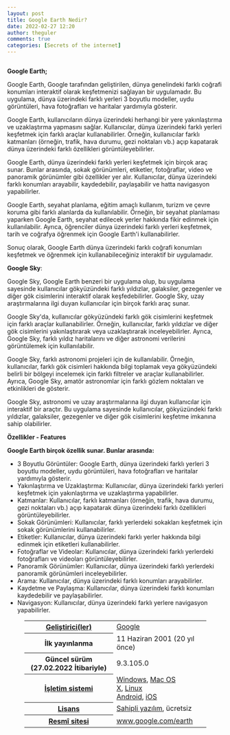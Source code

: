 ```yaml
---
layout: post
title: Google Earth Nedir?
date: 2022-02-27 12:20
author: theguler
comments: true
categories: [Secrets of the internet]
---
```

<!-- wp:image {"id":2138,"sizeSlug":"large","linkDestination":"none"} -->
<figure class="wp-block-image size-large"><img src="https://farukguler.com/assets/post_images/errr.png?w=1024" alt="" class="wp-image-2138" /></figure>
<!-- /wp:image -->

<!-- wp:paragraph -->
<p><strong>Google Earth;</strong></p>
<!-- /wp:paragraph -->

<!-- wp:paragraph -->
<p>Google Earth, Google tarafından geliştirilen, dünya genelindeki farklı coğrafi konumları interaktif olarak keşfetmenizi sağlayan bir uygulamadır. Bu uygulama, dünya üzerindeki farklı yerleri 3 boyutlu modeller, uydu görüntüleri, hava fotoğrafları ve haritalar yardımıyla gösterir.</p>
<!-- /wp:paragraph -->

<!-- wp:paragraph -->
<p>Google Earth, kullanıcıların dünya üzerindeki herhangi bir yere yakınlaştırma ve uzaklaştırma yapmasını sağlar. Kullanıcılar, dünya üzerindeki farklı yerleri keşfetmek için farklı araçlar kullanabilirler. Örneğin, kullanıcılar farklı katmanları (örneğin, trafik, hava durumu, gezi noktaları vb.) açıp kapatarak dünya üzerindeki farklı özellikleri görüntüleyebilirler.</p>
<!-- /wp:paragraph -->

<!-- wp:paragraph -->
<p>Google Earth, dünya üzerindeki farklı yerleri keşfetmek için birçok araç sunar. Bunlar arasında, sokak görünümleri, etiketler, fotoğraflar, video ve panoramik görünümler gibi özellikler yer alır. Kullanıcılar, dünya üzerindeki farklı konumları arayabilir, kaydedebilir, paylaşabilir ve hatta navigasyon yapabilirler.</p>
<!-- /wp:paragraph -->

<!-- wp:paragraph -->
<p>Google Earth, seyahat planlama, eğitim amaçlı kullanım, turizm ve çevre koruma gibi farklı alanlarda da kullanılabilir. Örneğin, bir seyahat planlaması yaparken Google Earth, seyahat edilecek yerler hakkında fikir edinmek için kullanılabilir. Ayrıca, öğrenciler dünya üzerindeki farklı yerleri keşfetmek, tarih ve coğrafya öğrenmek için Google Earth'i kullanabilirler.</p>
<!-- /wp:paragraph -->

<!-- wp:paragraph -->
<p>Sonuç olarak, Google Earth dünya üzerindeki farklı coğrafi konumları keşfetmek ve öğrenmek için kullanabileceğiniz interaktif bir uygulamadır.</p>
<!-- /wp:paragraph -->

<!-- wp:paragraph -->
<p><strong>Google Sky</strong>:</p>
<!-- /wp:paragraph -->

<!-- wp:paragraph -->
<p>Google Sky, Google Earth benzeri bir uygulama olup, bu uygulama sayesinde kullanıcılar gökyüzündeki farklı yıldızlar, galaksiler, gezegenler ve diğer gök cisimlerini interaktif olarak keşfedebilirler. Google Sky, uzay araştırmalarına ilgi duyan kullanıcılar için birçok farklı araç sunar.</p>
<!-- /wp:paragraph -->

<!-- wp:paragraph -->
<p>Google Sky'da, kullanıcılar gökyüzündeki farklı gök cisimlerini keşfetmek için farklı araçlar kullanabilirler. Örneğin, kullanıcılar, farklı yıldızlar ve diğer gök cisimlerini yakınlaştırarak veya uzaklaştırarak inceleyebilirler. Ayrıca, Google Sky, farklı yıldız haritalarını ve diğer astronomi verilerini görüntülemek için kullanılabilir.</p>
<!-- /wp:paragraph -->

<!-- wp:paragraph -->
<p>Google Sky, farklı astronomi projeleri için de kullanılabilir. Örneğin, kullanıcılar, farklı gök cisimleri hakkında bilgi toplamak veya gökyüzündeki belirli bir bölgeyi incelemek için farklı filtreler ve araçlar kullanabilirler. Ayrıca, Google Sky, amatör astronomlar için farklı gözlem noktaları ve etkinlikleri de gösterir.</p>
<!-- /wp:paragraph -->

<!-- wp:paragraph -->
<p>Google Sky, astronomi ve uzay araştırmalarına ilgi duyan kullanıcılar için interaktif bir araçtır. Bu uygulama sayesinde kullanıcılar, gökyüzündeki farklı yıldızlar, galaksiler, gezegenler ve diğer gök cisimlerini keşfetme imkanına sahip olabilirler.</p>
<!-- /wp:paragraph -->

<!-- wp:paragraph -->
<p><strong>Özellikler - Features</strong></p>
<!-- /wp:paragraph -->

<!-- wp:paragraph -->
<p><strong>Google Earth birçok özellik sunar. Bunlar arasında:</strong></p>
<!-- /wp:paragraph -->

<!-- wp:list -->
<ul><!-- wp:list-item -->
<li>3 Boyutlu Görüntüler: Google Earth, dünya üzerindeki farklı yerleri 3 boyutlu modeller, uydu görüntüleri, hava fotoğrafları ve haritalar yardımıyla gösterir.</li>
<!-- /wp:list-item -->

<!-- wp:list-item -->
<li>Yakınlaştırma ve Uzaklaştırma: Kullanıcılar, dünya üzerindeki farklı yerleri keşfetmek için yakınlaştırma ve uzaklaştırma yapabilirler.</li>
<!-- /wp:list-item -->

<!-- wp:list-item -->
<li>Katmanlar: Kullanıcılar, farklı katmanları (örneğin, trafik, hava durumu, gezi noktaları vb.) açıp kapatarak dünya üzerindeki farklı özellikleri görüntüleyebilirler.</li>
<!-- /wp:list-item -->

<!-- wp:list-item -->
<li>Sokak Görünümleri: Kullanıcılar, farklı yerlerdeki sokakları keşfetmek için sokak görünümlerini kullanabilirler.</li>
<!-- /wp:list-item -->

<!-- wp:list-item -->
<li>Etiketler: Kullanıcılar, dünya üzerindeki farklı yerler hakkında bilgi edinmek için etiketleri kullanabilirler.</li>
<!-- /wp:list-item -->

<!-- wp:list-item -->
<li>Fotoğraflar ve Videolar: Kullanıcılar, dünya üzerindeki farklı yerlerdeki fotoğrafları ve videoları görüntüleyebilirler.</li>
<!-- /wp:list-item -->

<!-- wp:list-item -->
<li>Panoramik Görünümler: Kullanıcılar, dünya üzerindeki farklı yerlerdeki panoramik görünümleri inceleyebilirler.</li>
<!-- /wp:list-item -->

<!-- wp:list-item -->
<li>Arama: Kullanıcılar, dünya üzerindeki farklı konumları arayabilirler.</li>
<!-- /wp:list-item -->

<!-- wp:list-item -->
<li>Kaydetme ve Paylaşma: Kullanıcılar, dünya üzerindeki farklı konumları kaydedebilir ve paylaşabilirler.</li>
<!-- /wp:list-item -->

<!-- wp:list-item -->
<li>Navigasyon: Kullanıcılar, dünya üzerindeki farklı yerlere navigasyon yapabilirler.</li>
<!-- /wp:list-item --></ul>
<!-- /wp:list -->

<!-- wp:table -->
<figure class="wp-block-table"><table><tbody><tr><th scope="row"><a href="https://tr.wikipedia.org/wiki/Yaz%C4%B1l%C4%B1m_geli%C5%9Ftirici">Geliştirici(ler)</a></th><td><a href="https://tr.wikipedia.org/wiki/Google_Inc.">Google</a></td></tr><tr><th scope="row">İlk yayınlanma</th><td>11&nbsp;Haziran 2001&nbsp;(20 yıl önce)</td></tr><tr><th scope="row">Güncel sürüm   (27.02.2022 İtibariyle)</th><td>9.3.105.0</td></tr><tr><th scope="row"><a href="https://tr.wikipedia.org/wiki/%C4%B0%C5%9Fletim_sistemi">İşletim sistemi</a></th><td><a href="https://tr.wikipedia.org/wiki/Microsoft_Windows">Windows</a>,&nbsp;<a href="https://tr.wikipedia.org/wiki/Mac_OS_X">Mac OS X</a>,&nbsp;<a href="https://tr.wikipedia.org/wiki/Linux">Linux</a><br><a href="https://tr.wikipedia.org/wiki/Android_(i%C5%9Fletim_sistemi)">Android</a>,&nbsp;<a href="https://tr.wikipedia.org/wiki/%C4%B0OS">iOS</a></td></tr><tr><th scope="row"><a href="https://tr.wikipedia.org/wiki/Yaz%C4%B1l%C4%B1m_lisans%C4%B1">Lisans</a></th><td><a href="https://tr.wikipedia.org/wiki/Sahipli_yaz%C4%B1l%C4%B1m">Sahipli yazılım</a>, ücretsiz</td></tr><tr><th scope="row"><a href="https://tr.wikipedia.org/wiki/%C4%B0nternet_sitesi">Resmî sitesi</a></th><td><a href="https://www.google.com/intl/tr/earth/index.html">www.google.com/earth</a></td></tr></tbody></table></figure>
<!-- /wp:table -->
